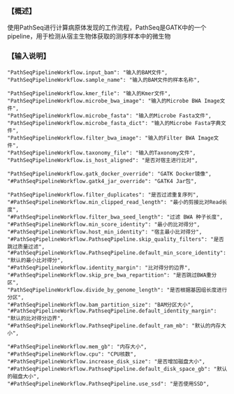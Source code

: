 ### 【概述】
使用PathSeq进行计算病原体发现的工作流程，PathSeq是GATK中的一个pipeline，用于检测从宿主生物体获取的测序样本中的微生物
### 【输入说明】
    "PathSeqPipelineWorkflow.input_bam": "输入的BAM文件",
    "PathSeqPipelineWorkflow.sample_name": "输入的BAM文件的样本名称",

    "PathSeqPipelineWorkflow.kmer_file": "输入的Kmer文件",
    "PathSeqPipelineWorkflow.microbe_bwa_image": "输入的Microbe BWA Image文件",
    "PathSeqPipelineWorkflow.microbe_fasta": "输入的Microbe Fasta文件",
    "PathSeqPipelineWorkflow.microbe_fasta_dict": "输入的Microbe Fasta字典文件",
    "PathSeqPipelineWorkflow.filter_bwa_image": "输入的Filter BWA Image文件",
    "PathSeqPipelineWorkflow.taxonomy_file": "输入的Taxonomy文件",
    "PathSeqPipelineWorkflow.is_host_aligned": "是否对宿主进行比对",

    "PathSeqPipelineWorkflow.gatk_docker_override": "GATK Docker镜像",
    "#PathSeqPipelineWorkflow.gatk4_jar_override": "GATK4 Jar包",

    "PathSeqPipelineWorkflow.filter_duplicates": "是否过滤重复序列",
    "#PathSeqPipelineWorkflow.min_clipped_read_length": "最小的剪接比对Read长度",
    "#PathSeqPipelineWorkflow.filter_bwa_seed_length": "过滤 BWA 种子长度",
    "#PathSeqPipelineWorkflow.min_score_identity": "最小的比对得分",
    "#PathSeqPipelineWorkflow.host_min_identity": "宿主最小比对得分",
    "#PathSeqPipelineWorkflow.PathseqPipeline.skip_quality_filters": "是否跳过质量过滤",
    "#PathSeqPipelineWorkflow.PathseqPipeline.default_min_score_identity": "默认的最小比对得分",
    "#PathSeqPipelineWorkflow.identity_margin": "比对得分的边界",
    "#PathSeqPipelineWorkflow.skip_pre_bwa_repartition": "是否跳过BWA重分区",
    "PathSeqPipelineWorkflow.divide_by_genome_length": "是否根据基因组长度进行分区",
    "#PathSeqPipelineWorkflow.bam_partition_size": "BAM分区大小",
    "#PathSeqPipelineWorkflow.PathseqPipeline.default_identity_margin": "默认的比对得分边界",
    "#PathSeqPipelineWorkflow.PathseqPipeline.default_ram_mb": "默认的内存大小",

    "#PathSeqPipelineWorkflow.mem_gb": "内存大小",
    "#PathSeqPipelineWorkflow.cpu": "CPU核数",
    "#PathSeqPipelineWorkflow.increase_disk_size": "是否增加磁盘大小",
    "#PathSeqPipelineWorkflow.PathseqPipeline.default_disk_space_gb": "默认的磁盘大小",
    "#PathSeqPipelineWorkflow.PathseqPipeline.use_ssd": "是否使用SSD",